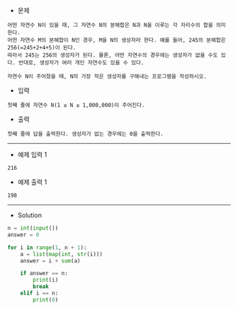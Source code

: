 - 문제

```
어떤 자연수 N이 있을 때, 그 자연수 N의 분해합은 N과 N을 이루는 각 자리수의 합을 의미한다. 
어떤 자연수 M의 분해합이 N인 경우, M을 N의 생성자라 한다. 예를 들어, 245의 분해합은 256(=245+2+4+5)이 된다.
따라서 245는 256의 생성자가 된다. 물론, 어떤 자연수의 경우에는 생성자가 없을 수도 있다. 반대로, 생성자가 여러 개인 자연수도 있을 수 있다.

자연수 N이 주어졌을 때, N의 가장 작은 생성자를 구해내는 프로그램을 작성하시오.
```

- 입력

```
첫째 줄에 자연수 N(1 ≤ N ≤ 1,000,000)이 주어진다.
```

- 출력

```
첫째 줄에 답을 출력한다. 생성자가 없는 경우에는 0을 출력한다.
```

---

- 예제 입력 1 

```
216
```

- 예제 출력 1 

```
198
```

---

- Solution

```py
n = int(input())
answer = 0

for i in range(1, n + 1):
    a = list(map(int, str(i)))
    answer = i + sum(a)

    if answer == n:
        print(i)
        break
    elif i == n:
        print(0)
```
